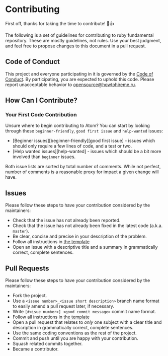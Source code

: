 # Contributing

First off, thanks for taking the time to contribute! :tada::+1:

The following is a set of guidelines for contributing to ruby fundamental repository. These are mostly guidelines, not rules. Use your best judgment, and feel free to propose changes to this document in a pull request.

## Code of Conduct

This project and everyone participating in it is governed by the [Code of Conduct](CODE_OF_CONDUCT.md). By participating, you are expected to uphold this code. Please report unacceptable behavior to [opensource@howtohireme.ru](mailto:opensource@howtohireme.ru).

## How Can I Contribute?

### Your First Code Contribution

Unsure where to begin contributing to Atom? You can start by looking through these `beginner-friendly`, `good first issue` and `help-wanted` issues:

* [Beginner issues][beginner-friendly][good first issue] - issues which should only require a few lines of code, and a test or two.
* [Help wanted issues][help-wanted] - issues which should be a bit more involved than `beginner` issues.

Both issue lists are sorted by total number of comments. While not perfect, number of comments is a reasonable proxy for impact a given change will have.

## Issues

Please follow these steps to have your contribution considered by the maintainers:

* Check that the issue has not already been reported.
* Check that the issue has not already been fixed in the latest code (a.k.a. `master`).
* Be clear, concise and precise in your description of the problem.
* Follow all instructions in [the template](.github/ISSUE_TEMPLATE.md)
* Open an issue with a descriptive title and a summary in grammatically correct, complete sentences.
  
## Pull Requests

Please follow these steps to have your contribution considered by the maintainers:

* Fork the project.
* Use a `<issue number>_<issue short description>` branch name format to easily amend a pull request later, if necessary.
* Write `[#<isue number>] <good commit message>` commit name format.
* Follow all instructions in [the template](.github/PULL_REQUEST_TEMPLATE.md)
* Open a pull request that relates to *only* one subject with a clear title and description in grammatically correct, complete sentences.
* Use the same coding conventions as the rest of the project.
* Commit and push until you are happy with your contribution.
* Squash related commits together.
* Became a contributor.
